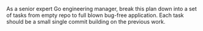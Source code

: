 As a senior expert Go engineering manager, break this plan down into a set of tasks from empty repo to full blown bug-free application. Each task should be a small single commit building on the previous work.
